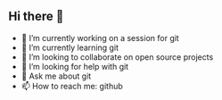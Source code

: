 ## Hi there 👋

- 🔭 I’m currently working on a session for git
- 🌱 I’m currently learning git
- 👯 I’m looking to collaborate on open source projects
- 🤔 I’m looking for help with git
- 💬 Ask me about git
- 📫 How to reach me: github
